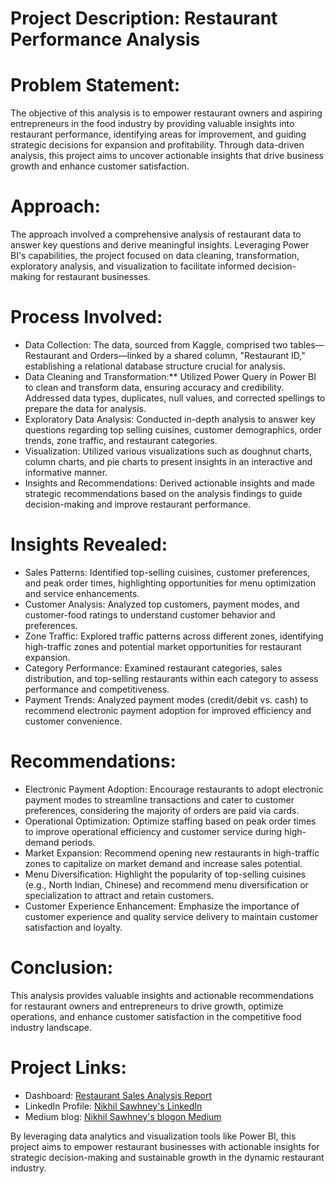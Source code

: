 # Project Description: Restaurant Performance Analysis

# Problem Statement:
The objective of this analysis is to empower restaurant owners and aspiring entrepreneurs in the food industry by providing valuable insights into restaurant performance, identifying areas for improvement, and guiding strategic decisions for expansion and profitability. Through data-driven analysis, this project aims to uncover actionable insights that drive business growth and enhance customer satisfaction.

# Approach:
The approach involved a comprehensive analysis of restaurant data to answer key questions and derive meaningful insights. Leveraging Power BI's capabilities, the project focused on data cleaning, transformation, exploratory analysis, and visualization to facilitate informed decision-making for restaurant businesses.

# Process Involved:
* Data Collection: The data, sourced from Kaggle, comprised two tables—Restaurant and Orders—linked by a shared column, "Restaurant ID," establishing a relational database structure crucial for analysis.
* Data Cleaning and Transformation:** Utilized Power Query in Power BI to clean and transform data, ensuring accuracy and credibility. Addressed data types, duplicates, null values, and corrected spellings to prepare the data for analysis.
* Exploratory Data Analysis: Conducted in-depth analysis to answer key questions regarding top selling cuisines, customer demographics, order trends, zone traffic, and restaurant categories.
* Visualization: Utilized various visualizations such as doughnut charts, column charts, and pie charts to present insights in an interactive and informative manner.
* Insights and Recommendations: Derived actionable insights and made strategic recommendations based on the analysis findings to guide decision-making and improve restaurant performance.

# Insights Revealed:
* Sales Patterns: Identified top-selling cuisines, customer preferences, and peak order times, highlighting opportunities for menu optimization and service enhancements.
* Customer Analysis: Analyzed top customers, payment modes, and customer-food ratings to understand customer behavior and preferences.
* Zone Traffic: Explored traffic patterns across different zones, identifying high-traffic zones and potential market opportunities for restaurant expansion.
* Category Performance: Examined restaurant categories, sales distribution, and top-selling restaurants within each category to assess performance and competitiveness.
* Payment Trends: Analyzed payment modes (credit/debit vs. cash) to recommend electronic payment adoption for improved efficiency and customer convenience.

# Recommendations:
* Electronic Payment Adoption: Encourage restaurants to adopt electronic payment modes to streamline transactions and cater to customer preferences, considering the majority of orders are paid via cards.
* Operational Optimization: Optimize staffing based on peak order times to improve operational efficiency and customer service during high-demand periods.
* Market Expansion: Recommend opening new restaurants in high-traffic zones to capitalize on market demand and increase sales potential.
* Menu Diversification: Highlight the popularity of top-selling cuisines (e.g., North Indian, Chinese) and recommend menu diversification or specialization to attract and retain customers.
* Customer Experience Enhancement: Emphasize the importance of customer experience and quality service delivery to maintain customer satisfaction and loyalty.

# Conclusion:
This analysis provides valuable insights and actionable recommendations for restaurant owners and entrepreneurs to drive growth, optimize operations, and enhance customer satisfaction in the competitive food industry landscape.

# Project Links:
* Dashboard: [Restaurant Sales Analysis Report](https://www.novypro.com/project/restaurant-sales-analysis-report-using-power-bi-power-bi)
* LinkedIn Profile: [Nikhil Sawhney's LinkedIn](https://www.linkedin.com/in/nikk996/)
* Medium blog: [Nikhil Sawhney's blogon Medium](https://nks96.medium.com/restaurant-sales-analysis-report-using-power-bi-d0434be7a6a4)

By leveraging data analytics and visualization tools like Power BI, this project aims to empower restaurant businesses with actionable insights for strategic decision-making and sustainable growth in the dynamic restaurant industry.
